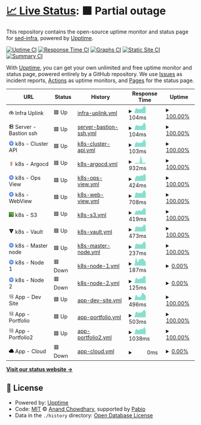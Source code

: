 # [📈 Live Status](https://sed-infra.github.io/upptime): <!--live status--> **🟧 Partial outage**

This repository contains the open-source uptime monitor and status page for [sed-infra](https://sed-infra.github.io/upptime), powered by [Upptime](https://github.com/upptime/upptime).

[![Uptime CI](https://github.com/sed-infra/upptime/workflows/Uptime%20CI/badge.svg)](https://github.com/sed-infra/upptime/actions?query=workflow%3A%22Uptime+CI%22)
[![Response Time CI](https://github.com/sed-infra/upptime/workflows/Response%20Time%20CI/badge.svg)](https://github.com/sed-infra/upptime/actions?query=workflow%3A%22Response+Time+CI%22)
[![Graphs CI](https://github.com/sed-infra/upptime/workflows/Graphs%20CI/badge.svg)](https://github.com/sed-infra/upptime/actions?query=workflow%3A%22Graphs+CI%22)
[![Static Site CI](https://github.com/sed-infra/upptime/workflows/Static%20Site%20CI/badge.svg)](https://github.com/sed-infra/upptime/actions?query=workflow%3A%22Static+Site+CI%22)
[![Summary CI](https://github.com/sed-infra/upptime/workflows/Summary%20CI/badge.svg)](https://github.com/sed-infra/upptime/actions?query=workflow%3A%22Summary+CI%22)

With [Upptime](https://upptime.js.org), you can get your own unlimited and free uptime monitor and status page, powered entirely by a GitHub repository. We use [Issues](https://github.com/sed-infra/upptime/issues) as incident reports, [Actions](https://github.com/sed-infra/upptime/actions) as uptime monitors, and [Pages](https://sed-infra.github.io/upptime) for the status page.

<!--start: status pages-->
<!-- This summary is generated by Upptime (https://github.com/upptime/upptime) -->
<!-- Do not edit this manually, your changes will be overwritten -->
<!-- prettier-ignore -->
| URL | Status | History | Response Time | Uptime |
| --- | ------ | ------- | ------------- | ------ |
| <img alt="" src="https://raw.githubusercontent.com/sed-infra/upptime/master/assets/sites/cloud_upload.svg" height="13"> Infra Uplink | 🟩 Up | [infra-uplink.yml](https://github.com/sed-infra/upptime/commits/HEAD/history/infra-uplink.yml) | <details><summary><img alt="Response time graph" src="./graphs/infra-uplink/response-time-week.png" height="20"> 104ms</summary><br><a href="https://status.cedricfarinazzo.fr/history/infra-uplink"><img alt="Response time 109" src="https://img.shields.io/endpoint?url=https%3A%2F%2Fraw.githubusercontent.com%2Fsed-infra%2Fupptime%2FHEAD%2Fapi%2Finfra-uplink%2Fresponse-time.json"></a><br><a href="https://status.cedricfarinazzo.fr/history/infra-uplink"><img alt="24-hour response time 104" src="https://img.shields.io/endpoint?url=https%3A%2F%2Fraw.githubusercontent.com%2Fsed-infra%2Fupptime%2FHEAD%2Fapi%2Finfra-uplink%2Fresponse-time-day.json"></a><br><a href="https://status.cedricfarinazzo.fr/history/infra-uplink"><img alt="7-day response time 104" src="https://img.shields.io/endpoint?url=https%3A%2F%2Fraw.githubusercontent.com%2Fsed-infra%2Fupptime%2FHEAD%2Fapi%2Finfra-uplink%2Fresponse-time-week.json"></a><br><a href="https://status.cedricfarinazzo.fr/history/infra-uplink"><img alt="30-day response time 114" src="https://img.shields.io/endpoint?url=https%3A%2F%2Fraw.githubusercontent.com%2Fsed-infra%2Fupptime%2FHEAD%2Fapi%2Finfra-uplink%2Fresponse-time-month.json"></a><br><a href="https://status.cedricfarinazzo.fr/history/infra-uplink"><img alt="1-year response time 109" src="https://img.shields.io/endpoint?url=https%3A%2F%2Fraw.githubusercontent.com%2Fsed-infra%2Fupptime%2FHEAD%2Fapi%2Finfra-uplink%2Fresponse-time-year.json"></a></details> | <details><summary><a href="https://status.cedricfarinazzo.fr/history/infra-uplink">100.00%</a></summary><a href="https://status.cedricfarinazzo.fr/history/infra-uplink"><img alt="All-time uptime 95.81%" src="https://img.shields.io/endpoint?url=https%3A%2F%2Fraw.githubusercontent.com%2Fsed-infra%2Fupptime%2FHEAD%2Fapi%2Finfra-uplink%2Fuptime.json"></a><br><a href="https://status.cedricfarinazzo.fr/history/infra-uplink"><img alt="24-hour uptime 100.00%" src="https://img.shields.io/endpoint?url=https%3A%2F%2Fraw.githubusercontent.com%2Fsed-infra%2Fupptime%2FHEAD%2Fapi%2Finfra-uplink%2Fuptime-day.json"></a><br><a href="https://status.cedricfarinazzo.fr/history/infra-uplink"><img alt="7-day uptime 100.00%" src="https://img.shields.io/endpoint?url=https%3A%2F%2Fraw.githubusercontent.com%2Fsed-infra%2Fupptime%2FHEAD%2Fapi%2Finfra-uplink%2Fuptime-week.json"></a><br><a href="https://status.cedricfarinazzo.fr/history/infra-uplink"><img alt="30-day uptime 100.00%" src="https://img.shields.io/endpoint?url=https%3A%2F%2Fraw.githubusercontent.com%2Fsed-infra%2Fupptime%2FHEAD%2Fapi%2Finfra-uplink%2Fuptime-month.json"></a><br><a href="https://status.cedricfarinazzo.fr/history/infra-uplink"><img alt="1-year uptime 95.81%" src="https://img.shields.io/endpoint?url=https%3A%2F%2Fraw.githubusercontent.com%2Fsed-infra%2Fupptime%2FHEAD%2Fapi%2Finfra-uplink%2Fuptime-year.json"></a></details>
| <img alt="" src="https://raw.githubusercontent.com/sed-infra/upptime/master/assets/sites/server.svg" height="13"> Server - Bastion ssh | 🟩 Up | [server-bastion-ssh.yml](https://github.com/sed-infra/upptime/commits/HEAD/history/server-bastion-ssh.yml) | <details><summary><img alt="Response time graph" src="./graphs/server-bastion-ssh/response-time-week.png" height="20"> 104ms</summary><br><a href="https://status.cedricfarinazzo.fr/history/server-bastion-ssh"><img alt="Response time 108" src="https://img.shields.io/endpoint?url=https%3A%2F%2Fraw.githubusercontent.com%2Fsed-infra%2Fupptime%2FHEAD%2Fapi%2Fserver-bastion-ssh%2Fresponse-time.json"></a><br><a href="https://status.cedricfarinazzo.fr/history/server-bastion-ssh"><img alt="24-hour response time 102" src="https://img.shields.io/endpoint?url=https%3A%2F%2Fraw.githubusercontent.com%2Fsed-infra%2Fupptime%2FHEAD%2Fapi%2Fserver-bastion-ssh%2Fresponse-time-day.json"></a><br><a href="https://status.cedricfarinazzo.fr/history/server-bastion-ssh"><img alt="7-day response time 104" src="https://img.shields.io/endpoint?url=https%3A%2F%2Fraw.githubusercontent.com%2Fsed-infra%2Fupptime%2FHEAD%2Fapi%2Fserver-bastion-ssh%2Fresponse-time-week.json"></a><br><a href="https://status.cedricfarinazzo.fr/history/server-bastion-ssh"><img alt="30-day response time 114" src="https://img.shields.io/endpoint?url=https%3A%2F%2Fraw.githubusercontent.com%2Fsed-infra%2Fupptime%2FHEAD%2Fapi%2Fserver-bastion-ssh%2Fresponse-time-month.json"></a><br><a href="https://status.cedricfarinazzo.fr/history/server-bastion-ssh"><img alt="1-year response time 108" src="https://img.shields.io/endpoint?url=https%3A%2F%2Fraw.githubusercontent.com%2Fsed-infra%2Fupptime%2FHEAD%2Fapi%2Fserver-bastion-ssh%2Fresponse-time-year.json"></a></details> | <details><summary><a href="https://status.cedricfarinazzo.fr/history/server-bastion-ssh">100.00%</a></summary><a href="https://status.cedricfarinazzo.fr/history/server-bastion-ssh"><img alt="All-time uptime 99.94%" src="https://img.shields.io/endpoint?url=https%3A%2F%2Fraw.githubusercontent.com%2Fsed-infra%2Fupptime%2FHEAD%2Fapi%2Fserver-bastion-ssh%2Fuptime.json"></a><br><a href="https://status.cedricfarinazzo.fr/history/server-bastion-ssh"><img alt="24-hour uptime 100.00%" src="https://img.shields.io/endpoint?url=https%3A%2F%2Fraw.githubusercontent.com%2Fsed-infra%2Fupptime%2FHEAD%2Fapi%2Fserver-bastion-ssh%2Fuptime-day.json"></a><br><a href="https://status.cedricfarinazzo.fr/history/server-bastion-ssh"><img alt="7-day uptime 100.00%" src="https://img.shields.io/endpoint?url=https%3A%2F%2Fraw.githubusercontent.com%2Fsed-infra%2Fupptime%2FHEAD%2Fapi%2Fserver-bastion-ssh%2Fuptime-week.json"></a><br><a href="https://status.cedricfarinazzo.fr/history/server-bastion-ssh"><img alt="30-day uptime 100.00%" src="https://img.shields.io/endpoint?url=https%3A%2F%2Fraw.githubusercontent.com%2Fsed-infra%2Fupptime%2FHEAD%2Fapi%2Fserver-bastion-ssh%2Fuptime-month.json"></a><br><a href="https://status.cedricfarinazzo.fr/history/server-bastion-ssh"><img alt="1-year uptime 99.94%" src="https://img.shields.io/endpoint?url=https%3A%2F%2Fraw.githubusercontent.com%2Fsed-infra%2Fupptime%2FHEAD%2Fapi%2Fserver-bastion-ssh%2Fuptime-year.json"></a></details>
| <img alt="" src="https://raw.githubusercontent.com/sed-infra/upptime/master/assets/sites/kubernetes.svg" height="13"> k8s - Cluster API | 🟩 Up | [k8s-cluster-api.yml](https://github.com/sed-infra/upptime/commits/HEAD/history/k8s-cluster-api.yml) | <details><summary><img alt="Response time graph" src="./graphs/k8s-cluster-api/response-time-week.png" height="20"> 103ms</summary><br><a href="https://status.cedricfarinazzo.fr/history/k8s-cluster-api"><img alt="Response time 108" src="https://img.shields.io/endpoint?url=https%3A%2F%2Fraw.githubusercontent.com%2Fsed-infra%2Fupptime%2FHEAD%2Fapi%2Fk8s-cluster-api%2Fresponse-time.json"></a><br><a href="https://status.cedricfarinazzo.fr/history/k8s-cluster-api"><img alt="24-hour response time 102" src="https://img.shields.io/endpoint?url=https%3A%2F%2Fraw.githubusercontent.com%2Fsed-infra%2Fupptime%2FHEAD%2Fapi%2Fk8s-cluster-api%2Fresponse-time-day.json"></a><br><a href="https://status.cedricfarinazzo.fr/history/k8s-cluster-api"><img alt="7-day response time 103" src="https://img.shields.io/endpoint?url=https%3A%2F%2Fraw.githubusercontent.com%2Fsed-infra%2Fupptime%2FHEAD%2Fapi%2Fk8s-cluster-api%2Fresponse-time-week.json"></a><br><a href="https://status.cedricfarinazzo.fr/history/k8s-cluster-api"><img alt="30-day response time 113" src="https://img.shields.io/endpoint?url=https%3A%2F%2Fraw.githubusercontent.com%2Fsed-infra%2Fupptime%2FHEAD%2Fapi%2Fk8s-cluster-api%2Fresponse-time-month.json"></a><br><a href="https://status.cedricfarinazzo.fr/history/k8s-cluster-api"><img alt="1-year response time 108" src="https://img.shields.io/endpoint?url=https%3A%2F%2Fraw.githubusercontent.com%2Fsed-infra%2Fupptime%2FHEAD%2Fapi%2Fk8s-cluster-api%2Fresponse-time-year.json"></a></details> | <details><summary><a href="https://status.cedricfarinazzo.fr/history/k8s-cluster-api">100.00%</a></summary><a href="https://status.cedricfarinazzo.fr/history/k8s-cluster-api"><img alt="All-time uptime 95.81%" src="https://img.shields.io/endpoint?url=https%3A%2F%2Fraw.githubusercontent.com%2Fsed-infra%2Fupptime%2FHEAD%2Fapi%2Fk8s-cluster-api%2Fuptime.json"></a><br><a href="https://status.cedricfarinazzo.fr/history/k8s-cluster-api"><img alt="24-hour uptime 100.00%" src="https://img.shields.io/endpoint?url=https%3A%2F%2Fraw.githubusercontent.com%2Fsed-infra%2Fupptime%2FHEAD%2Fapi%2Fk8s-cluster-api%2Fuptime-day.json"></a><br><a href="https://status.cedricfarinazzo.fr/history/k8s-cluster-api"><img alt="7-day uptime 100.00%" src="https://img.shields.io/endpoint?url=https%3A%2F%2Fraw.githubusercontent.com%2Fsed-infra%2Fupptime%2FHEAD%2Fapi%2Fk8s-cluster-api%2Fuptime-week.json"></a><br><a href="https://status.cedricfarinazzo.fr/history/k8s-cluster-api"><img alt="30-day uptime 100.00%" src="https://img.shields.io/endpoint?url=https%3A%2F%2Fraw.githubusercontent.com%2Fsed-infra%2Fupptime%2FHEAD%2Fapi%2Fk8s-cluster-api%2Fuptime-month.json"></a><br><a href="https://status.cedricfarinazzo.fr/history/k8s-cluster-api"><img alt="1-year uptime 95.81%" src="https://img.shields.io/endpoint?url=https%3A%2F%2Fraw.githubusercontent.com%2Fsed-infra%2Fupptime%2FHEAD%2Fapi%2Fk8s-cluster-api%2Fuptime-year.json"></a></details>
| <img alt="" src="https://raw.githubusercontent.com/sed-infra/upptime/master/assets/sites/argocd.svg" height="13"> k8s - Argocd | 🟩 Up | [k8s-argocd.yml](https://github.com/sed-infra/upptime/commits/HEAD/history/k8s-argocd.yml) | <details><summary><img alt="Response time graph" src="./graphs/k8s-argocd/response-time-week.png" height="20"> 932ms</summary><br><a href="https://status.cedricfarinazzo.fr/history/k8s-argocd"><img alt="Response time 507" src="https://img.shields.io/endpoint?url=https%3A%2F%2Fraw.githubusercontent.com%2Fsed-infra%2Fupptime%2FHEAD%2Fapi%2Fk8s-argocd%2Fresponse-time.json"></a><br><a href="https://status.cedricfarinazzo.fr/history/k8s-argocd"><img alt="24-hour response time 372" src="https://img.shields.io/endpoint?url=https%3A%2F%2Fraw.githubusercontent.com%2Fsed-infra%2Fupptime%2FHEAD%2Fapi%2Fk8s-argocd%2Fresponse-time-day.json"></a><br><a href="https://status.cedricfarinazzo.fr/history/k8s-argocd"><img alt="7-day response time 932" src="https://img.shields.io/endpoint?url=https%3A%2F%2Fraw.githubusercontent.com%2Fsed-infra%2Fupptime%2FHEAD%2Fapi%2Fk8s-argocd%2Fresponse-time-week.json"></a><br><a href="https://status.cedricfarinazzo.fr/history/k8s-argocd"><img alt="30-day response time 581" src="https://img.shields.io/endpoint?url=https%3A%2F%2Fraw.githubusercontent.com%2Fsed-infra%2Fupptime%2FHEAD%2Fapi%2Fk8s-argocd%2Fresponse-time-month.json"></a><br><a href="https://status.cedricfarinazzo.fr/history/k8s-argocd"><img alt="1-year response time 507" src="https://img.shields.io/endpoint?url=https%3A%2F%2Fraw.githubusercontent.com%2Fsed-infra%2Fupptime%2FHEAD%2Fapi%2Fk8s-argocd%2Fresponse-time-year.json"></a></details> | <details><summary><a href="https://status.cedricfarinazzo.fr/history/k8s-argocd">100.00%</a></summary><a href="https://status.cedricfarinazzo.fr/history/k8s-argocd"><img alt="All-time uptime 95.81%" src="https://img.shields.io/endpoint?url=https%3A%2F%2Fraw.githubusercontent.com%2Fsed-infra%2Fupptime%2FHEAD%2Fapi%2Fk8s-argocd%2Fuptime.json"></a><br><a href="https://status.cedricfarinazzo.fr/history/k8s-argocd"><img alt="24-hour uptime 100.00%" src="https://img.shields.io/endpoint?url=https%3A%2F%2Fraw.githubusercontent.com%2Fsed-infra%2Fupptime%2FHEAD%2Fapi%2Fk8s-argocd%2Fuptime-day.json"></a><br><a href="https://status.cedricfarinazzo.fr/history/k8s-argocd"><img alt="7-day uptime 100.00%" src="https://img.shields.io/endpoint?url=https%3A%2F%2Fraw.githubusercontent.com%2Fsed-infra%2Fupptime%2FHEAD%2Fapi%2Fk8s-argocd%2Fuptime-week.json"></a><br><a href="https://status.cedricfarinazzo.fr/history/k8s-argocd"><img alt="30-day uptime 100.00%" src="https://img.shields.io/endpoint?url=https%3A%2F%2Fraw.githubusercontent.com%2Fsed-infra%2Fupptime%2FHEAD%2Fapi%2Fk8s-argocd%2Fuptime-month.json"></a><br><a href="https://status.cedricfarinazzo.fr/history/k8s-argocd"><img alt="1-year uptime 95.81%" src="https://img.shields.io/endpoint?url=https%3A%2F%2Fraw.githubusercontent.com%2Fsed-infra%2Fupptime%2FHEAD%2Fapi%2Fk8s-argocd%2Fuptime-year.json"></a></details>
| <img alt="" src="https://raw.githubusercontent.com/sed-infra/upptime/master/assets/sites/kubernetes.svg" height="13"> k8s - Ops View | 🟩 Up | [k8s-ops-view.yml](https://github.com/sed-infra/upptime/commits/HEAD/history/k8s-ops-view.yml) | <details><summary><img alt="Response time graph" src="./graphs/k8s-ops-view/response-time-week.png" height="20"> 424ms</summary><br><a href="https://status.cedricfarinazzo.fr/history/k8s-ops-view"><img alt="Response time 469" src="https://img.shields.io/endpoint?url=https%3A%2F%2Fraw.githubusercontent.com%2Fsed-infra%2Fupptime%2FHEAD%2Fapi%2Fk8s-ops-view%2Fresponse-time.json"></a><br><a href="https://status.cedricfarinazzo.fr/history/k8s-ops-view"><img alt="24-hour response time 449" src="https://img.shields.io/endpoint?url=https%3A%2F%2Fraw.githubusercontent.com%2Fsed-infra%2Fupptime%2FHEAD%2Fapi%2Fk8s-ops-view%2Fresponse-time-day.json"></a><br><a href="https://status.cedricfarinazzo.fr/history/k8s-ops-view"><img alt="7-day response time 424" src="https://img.shields.io/endpoint?url=https%3A%2F%2Fraw.githubusercontent.com%2Fsed-infra%2Fupptime%2FHEAD%2Fapi%2Fk8s-ops-view%2Fresponse-time-week.json"></a><br><a href="https://status.cedricfarinazzo.fr/history/k8s-ops-view"><img alt="30-day response time 439" src="https://img.shields.io/endpoint?url=https%3A%2F%2Fraw.githubusercontent.com%2Fsed-infra%2Fupptime%2FHEAD%2Fapi%2Fk8s-ops-view%2Fresponse-time-month.json"></a><br><a href="https://status.cedricfarinazzo.fr/history/k8s-ops-view"><img alt="1-year response time 469" src="https://img.shields.io/endpoint?url=https%3A%2F%2Fraw.githubusercontent.com%2Fsed-infra%2Fupptime%2FHEAD%2Fapi%2Fk8s-ops-view%2Fresponse-time-year.json"></a></details> | <details><summary><a href="https://status.cedricfarinazzo.fr/history/k8s-ops-view">100.00%</a></summary><a href="https://status.cedricfarinazzo.fr/history/k8s-ops-view"><img alt="All-time uptime 95.81%" src="https://img.shields.io/endpoint?url=https%3A%2F%2Fraw.githubusercontent.com%2Fsed-infra%2Fupptime%2FHEAD%2Fapi%2Fk8s-ops-view%2Fuptime.json"></a><br><a href="https://status.cedricfarinazzo.fr/history/k8s-ops-view"><img alt="24-hour uptime 100.00%" src="https://img.shields.io/endpoint?url=https%3A%2F%2Fraw.githubusercontent.com%2Fsed-infra%2Fupptime%2FHEAD%2Fapi%2Fk8s-ops-view%2Fuptime-day.json"></a><br><a href="https://status.cedricfarinazzo.fr/history/k8s-ops-view"><img alt="7-day uptime 100.00%" src="https://img.shields.io/endpoint?url=https%3A%2F%2Fraw.githubusercontent.com%2Fsed-infra%2Fupptime%2FHEAD%2Fapi%2Fk8s-ops-view%2Fuptime-week.json"></a><br><a href="https://status.cedricfarinazzo.fr/history/k8s-ops-view"><img alt="30-day uptime 100.00%" src="https://img.shields.io/endpoint?url=https%3A%2F%2Fraw.githubusercontent.com%2Fsed-infra%2Fupptime%2FHEAD%2Fapi%2Fk8s-ops-view%2Fuptime-month.json"></a><br><a href="https://status.cedricfarinazzo.fr/history/k8s-ops-view"><img alt="1-year uptime 95.81%" src="https://img.shields.io/endpoint?url=https%3A%2F%2Fraw.githubusercontent.com%2Fsed-infra%2Fupptime%2FHEAD%2Fapi%2Fk8s-ops-view%2Fuptime-year.json"></a></details>
| <img alt="" src="https://raw.githubusercontent.com/sed-infra/upptime/master/assets/sites/kubernetes.svg" height="13"> k8s - WebView | 🟩 Up | [k8s-web-view.yml](https://github.com/sed-infra/upptime/commits/HEAD/history/k8s-web-view.yml) | <details><summary><img alt="Response time graph" src="./graphs/k8s-web-view/response-time-week.png" height="20"> 708ms</summary><br><a href="https://status.cedricfarinazzo.fr/history/k8s-web-view"><img alt="Response time 695" src="https://img.shields.io/endpoint?url=https%3A%2F%2Fraw.githubusercontent.com%2Fsed-infra%2Fupptime%2FHEAD%2Fapi%2Fk8s-web-view%2Fresponse-time.json"></a><br><a href="https://status.cedricfarinazzo.fr/history/k8s-web-view"><img alt="24-hour response time 727" src="https://img.shields.io/endpoint?url=https%3A%2F%2Fraw.githubusercontent.com%2Fsed-infra%2Fupptime%2FHEAD%2Fapi%2Fk8s-web-view%2Fresponse-time-day.json"></a><br><a href="https://status.cedricfarinazzo.fr/history/k8s-web-view"><img alt="7-day response time 708" src="https://img.shields.io/endpoint?url=https%3A%2F%2Fraw.githubusercontent.com%2Fsed-infra%2Fupptime%2FHEAD%2Fapi%2Fk8s-web-view%2Fresponse-time-week.json"></a><br><a href="https://status.cedricfarinazzo.fr/history/k8s-web-view"><img alt="30-day response time 724" src="https://img.shields.io/endpoint?url=https%3A%2F%2Fraw.githubusercontent.com%2Fsed-infra%2Fupptime%2FHEAD%2Fapi%2Fk8s-web-view%2Fresponse-time-month.json"></a><br><a href="https://status.cedricfarinazzo.fr/history/k8s-web-view"><img alt="1-year response time 695" src="https://img.shields.io/endpoint?url=https%3A%2F%2Fraw.githubusercontent.com%2Fsed-infra%2Fupptime%2FHEAD%2Fapi%2Fk8s-web-view%2Fresponse-time-year.json"></a></details> | <details><summary><a href="https://status.cedricfarinazzo.fr/history/k8s-web-view">100.00%</a></summary><a href="https://status.cedricfarinazzo.fr/history/k8s-web-view"><img alt="All-time uptime 95.81%" src="https://img.shields.io/endpoint?url=https%3A%2F%2Fraw.githubusercontent.com%2Fsed-infra%2Fupptime%2FHEAD%2Fapi%2Fk8s-web-view%2Fuptime.json"></a><br><a href="https://status.cedricfarinazzo.fr/history/k8s-web-view"><img alt="24-hour uptime 100.00%" src="https://img.shields.io/endpoint?url=https%3A%2F%2Fraw.githubusercontent.com%2Fsed-infra%2Fupptime%2FHEAD%2Fapi%2Fk8s-web-view%2Fuptime-day.json"></a><br><a href="https://status.cedricfarinazzo.fr/history/k8s-web-view"><img alt="7-day uptime 100.00%" src="https://img.shields.io/endpoint?url=https%3A%2F%2Fraw.githubusercontent.com%2Fsed-infra%2Fupptime%2FHEAD%2Fapi%2Fk8s-web-view%2Fuptime-week.json"></a><br><a href="https://status.cedricfarinazzo.fr/history/k8s-web-view"><img alt="30-day uptime 100.00%" src="https://img.shields.io/endpoint?url=https%3A%2F%2Fraw.githubusercontent.com%2Fsed-infra%2Fupptime%2FHEAD%2Fapi%2Fk8s-web-view%2Fuptime-month.json"></a><br><a href="https://status.cedricfarinazzo.fr/history/k8s-web-view"><img alt="1-year uptime 95.81%" src="https://img.shields.io/endpoint?url=https%3A%2F%2Fraw.githubusercontent.com%2Fsed-infra%2Fupptime%2FHEAD%2Fapi%2Fk8s-web-view%2Fuptime-year.json"></a></details>
| <img alt="" src="https://raw.githubusercontent.com/sed-infra/upptime/master/assets/sites/s3.svg" height="13"> k8s - S3 | 🟩 Up | [k8s-s3.yml](https://github.com/sed-infra/upptime/commits/HEAD/history/k8s-s3.yml) | <details><summary><img alt="Response time graph" src="./graphs/k8s-s3/response-time-week.png" height="20"> 419ms</summary><br><a href="https://status.cedricfarinazzo.fr/history/k8s-s3"><img alt="Response time 415" src="https://img.shields.io/endpoint?url=https%3A%2F%2Fraw.githubusercontent.com%2Fsed-infra%2Fupptime%2FHEAD%2Fapi%2Fk8s-s3%2Fresponse-time.json"></a><br><a href="https://status.cedricfarinazzo.fr/history/k8s-s3"><img alt="24-hour response time 451" src="https://img.shields.io/endpoint?url=https%3A%2F%2Fraw.githubusercontent.com%2Fsed-infra%2Fupptime%2FHEAD%2Fapi%2Fk8s-s3%2Fresponse-time-day.json"></a><br><a href="https://status.cedricfarinazzo.fr/history/k8s-s3"><img alt="7-day response time 419" src="https://img.shields.io/endpoint?url=https%3A%2F%2Fraw.githubusercontent.com%2Fsed-infra%2Fupptime%2FHEAD%2Fapi%2Fk8s-s3%2Fresponse-time-week.json"></a><br><a href="https://status.cedricfarinazzo.fr/history/k8s-s3"><img alt="30-day response time 429" src="https://img.shields.io/endpoint?url=https%3A%2F%2Fraw.githubusercontent.com%2Fsed-infra%2Fupptime%2FHEAD%2Fapi%2Fk8s-s3%2Fresponse-time-month.json"></a><br><a href="https://status.cedricfarinazzo.fr/history/k8s-s3"><img alt="1-year response time 415" src="https://img.shields.io/endpoint?url=https%3A%2F%2Fraw.githubusercontent.com%2Fsed-infra%2Fupptime%2FHEAD%2Fapi%2Fk8s-s3%2Fresponse-time-year.json"></a></details> | <details><summary><a href="https://status.cedricfarinazzo.fr/history/k8s-s3">100.00%</a></summary><a href="https://status.cedricfarinazzo.fr/history/k8s-s3"><img alt="All-time uptime 95.81%" src="https://img.shields.io/endpoint?url=https%3A%2F%2Fraw.githubusercontent.com%2Fsed-infra%2Fupptime%2FHEAD%2Fapi%2Fk8s-s3%2Fuptime.json"></a><br><a href="https://status.cedricfarinazzo.fr/history/k8s-s3"><img alt="24-hour uptime 100.00%" src="https://img.shields.io/endpoint?url=https%3A%2F%2Fraw.githubusercontent.com%2Fsed-infra%2Fupptime%2FHEAD%2Fapi%2Fk8s-s3%2Fuptime-day.json"></a><br><a href="https://status.cedricfarinazzo.fr/history/k8s-s3"><img alt="7-day uptime 100.00%" src="https://img.shields.io/endpoint?url=https%3A%2F%2Fraw.githubusercontent.com%2Fsed-infra%2Fupptime%2FHEAD%2Fapi%2Fk8s-s3%2Fuptime-week.json"></a><br><a href="https://status.cedricfarinazzo.fr/history/k8s-s3"><img alt="30-day uptime 100.00%" src="https://img.shields.io/endpoint?url=https%3A%2F%2Fraw.githubusercontent.com%2Fsed-infra%2Fupptime%2FHEAD%2Fapi%2Fk8s-s3%2Fuptime-month.json"></a><br><a href="https://status.cedricfarinazzo.fr/history/k8s-s3"><img alt="1-year uptime 95.81%" src="https://img.shields.io/endpoint?url=https%3A%2F%2Fraw.githubusercontent.com%2Fsed-infra%2Fupptime%2FHEAD%2Fapi%2Fk8s-s3%2Fuptime-year.json"></a></details>
| <img alt="" src="https://raw.githubusercontent.com/sed-infra/upptime/master/assets/sites/vault.svg" height="13"> k8s - Vault | 🟩 Up | [k8s-vault.yml](https://github.com/sed-infra/upptime/commits/HEAD/history/k8s-vault.yml) | <details><summary><img alt="Response time graph" src="./graphs/k8s-vault/response-time-week.png" height="20"> 473ms</summary><br><a href="https://status.cedricfarinazzo.fr/history/k8s-vault"><img alt="Response time 519" src="https://img.shields.io/endpoint?url=https%3A%2F%2Fraw.githubusercontent.com%2Fsed-infra%2Fupptime%2FHEAD%2Fapi%2Fk8s-vault%2Fresponse-time.json"></a><br><a href="https://status.cedricfarinazzo.fr/history/k8s-vault"><img alt="24-hour response time 481" src="https://img.shields.io/endpoint?url=https%3A%2F%2Fraw.githubusercontent.com%2Fsed-infra%2Fupptime%2FHEAD%2Fapi%2Fk8s-vault%2Fresponse-time-day.json"></a><br><a href="https://status.cedricfarinazzo.fr/history/k8s-vault"><img alt="7-day response time 473" src="https://img.shields.io/endpoint?url=https%3A%2F%2Fraw.githubusercontent.com%2Fsed-infra%2Fupptime%2FHEAD%2Fapi%2Fk8s-vault%2Fresponse-time-week.json"></a><br><a href="https://status.cedricfarinazzo.fr/history/k8s-vault"><img alt="30-day response time 549" src="https://img.shields.io/endpoint?url=https%3A%2F%2Fraw.githubusercontent.com%2Fsed-infra%2Fupptime%2FHEAD%2Fapi%2Fk8s-vault%2Fresponse-time-month.json"></a><br><a href="https://status.cedricfarinazzo.fr/history/k8s-vault"><img alt="1-year response time 519" src="https://img.shields.io/endpoint?url=https%3A%2F%2Fraw.githubusercontent.com%2Fsed-infra%2Fupptime%2FHEAD%2Fapi%2Fk8s-vault%2Fresponse-time-year.json"></a></details> | <details><summary><a href="https://status.cedricfarinazzo.fr/history/k8s-vault">100.00%</a></summary><a href="https://status.cedricfarinazzo.fr/history/k8s-vault"><img alt="All-time uptime 95.81%" src="https://img.shields.io/endpoint?url=https%3A%2F%2Fraw.githubusercontent.com%2Fsed-infra%2Fupptime%2FHEAD%2Fapi%2Fk8s-vault%2Fuptime.json"></a><br><a href="https://status.cedricfarinazzo.fr/history/k8s-vault"><img alt="24-hour uptime 100.00%" src="https://img.shields.io/endpoint?url=https%3A%2F%2Fraw.githubusercontent.com%2Fsed-infra%2Fupptime%2FHEAD%2Fapi%2Fk8s-vault%2Fuptime-day.json"></a><br><a href="https://status.cedricfarinazzo.fr/history/k8s-vault"><img alt="7-day uptime 100.00%" src="https://img.shields.io/endpoint?url=https%3A%2F%2Fraw.githubusercontent.com%2Fsed-infra%2Fupptime%2FHEAD%2Fapi%2Fk8s-vault%2Fuptime-week.json"></a><br><a href="https://status.cedricfarinazzo.fr/history/k8s-vault"><img alt="30-day uptime 100.00%" src="https://img.shields.io/endpoint?url=https%3A%2F%2Fraw.githubusercontent.com%2Fsed-infra%2Fupptime%2FHEAD%2Fapi%2Fk8s-vault%2Fuptime-month.json"></a><br><a href="https://status.cedricfarinazzo.fr/history/k8s-vault"><img alt="1-year uptime 95.81%" src="https://img.shields.io/endpoint?url=https%3A%2F%2Fraw.githubusercontent.com%2Fsed-infra%2Fupptime%2FHEAD%2Fapi%2Fk8s-vault%2Fuptime-year.json"></a></details>
| <img alt="" src="https://raw.githubusercontent.com/sed-infra/upptime/master/assets/sites/kubernetes.svg" height="13"> k8s - Master node | 🟩 Up | [k8s-master-node.yml](https://github.com/sed-infra/upptime/commits/HEAD/history/k8s-master-node.yml) | <details><summary><img alt="Response time graph" src="./graphs/k8s-master-node/response-time-week.png" height="20"> 237ms</summary><br><a href="https://status.cedricfarinazzo.fr/history/k8s-master-node"><img alt="Response time 246" src="https://img.shields.io/endpoint?url=https%3A%2F%2Fraw.githubusercontent.com%2Fsed-infra%2Fupptime%2FHEAD%2Fapi%2Fk8s-master-node%2Fresponse-time.json"></a><br><a href="https://status.cedricfarinazzo.fr/history/k8s-master-node"><img alt="24-hour response time 234" src="https://img.shields.io/endpoint?url=https%3A%2F%2Fraw.githubusercontent.com%2Fsed-infra%2Fupptime%2FHEAD%2Fapi%2Fk8s-master-node%2Fresponse-time-day.json"></a><br><a href="https://status.cedricfarinazzo.fr/history/k8s-master-node"><img alt="7-day response time 237" src="https://img.shields.io/endpoint?url=https%3A%2F%2Fraw.githubusercontent.com%2Fsed-infra%2Fupptime%2FHEAD%2Fapi%2Fk8s-master-node%2Fresponse-time-week.json"></a><br><a href="https://status.cedricfarinazzo.fr/history/k8s-master-node"><img alt="30-day response time 254" src="https://img.shields.io/endpoint?url=https%3A%2F%2Fraw.githubusercontent.com%2Fsed-infra%2Fupptime%2FHEAD%2Fapi%2Fk8s-master-node%2Fresponse-time-month.json"></a><br><a href="https://status.cedricfarinazzo.fr/history/k8s-master-node"><img alt="1-year response time 246" src="https://img.shields.io/endpoint?url=https%3A%2F%2Fraw.githubusercontent.com%2Fsed-infra%2Fupptime%2FHEAD%2Fapi%2Fk8s-master-node%2Fresponse-time-year.json"></a></details> | <details><summary><a href="https://status.cedricfarinazzo.fr/history/k8s-master-node">100.00%</a></summary><a href="https://status.cedricfarinazzo.fr/history/k8s-master-node"><img alt="All-time uptime 95.81%" src="https://img.shields.io/endpoint?url=https%3A%2F%2Fraw.githubusercontent.com%2Fsed-infra%2Fupptime%2FHEAD%2Fapi%2Fk8s-master-node%2Fuptime.json"></a><br><a href="https://status.cedricfarinazzo.fr/history/k8s-master-node"><img alt="24-hour uptime 100.00%" src="https://img.shields.io/endpoint?url=https%3A%2F%2Fraw.githubusercontent.com%2Fsed-infra%2Fupptime%2FHEAD%2Fapi%2Fk8s-master-node%2Fuptime-day.json"></a><br><a href="https://status.cedricfarinazzo.fr/history/k8s-master-node"><img alt="7-day uptime 100.00%" src="https://img.shields.io/endpoint?url=https%3A%2F%2Fraw.githubusercontent.com%2Fsed-infra%2Fupptime%2FHEAD%2Fapi%2Fk8s-master-node%2Fuptime-week.json"></a><br><a href="https://status.cedricfarinazzo.fr/history/k8s-master-node"><img alt="30-day uptime 100.00%" src="https://img.shields.io/endpoint?url=https%3A%2F%2Fraw.githubusercontent.com%2Fsed-infra%2Fupptime%2FHEAD%2Fapi%2Fk8s-master-node%2Fuptime-month.json"></a><br><a href="https://status.cedricfarinazzo.fr/history/k8s-master-node"><img alt="1-year uptime 95.81%" src="https://img.shields.io/endpoint?url=https%3A%2F%2Fraw.githubusercontent.com%2Fsed-infra%2Fupptime%2FHEAD%2Fapi%2Fk8s-master-node%2Fuptime-year.json"></a></details>
| <img alt="" src="https://raw.githubusercontent.com/sed-infra/upptime/master/assets/sites/kubernetes.svg" height="13"> k8s - Node 1 | 🟥 Down | [k8s-node-1.yml](https://github.com/sed-infra/upptime/commits/HEAD/history/k8s-node-1.yml) | <details><summary><img alt="Response time graph" src="./graphs/k8s-node-1/response-time-week.png" height="20"> 187ms</summary><br><a href="https://status.cedricfarinazzo.fr/history/k8s-node-1"><img alt="Response time 209" src="https://img.shields.io/endpoint?url=https%3A%2F%2Fraw.githubusercontent.com%2Fsed-infra%2Fupptime%2FHEAD%2Fapi%2Fk8s-node-1%2Fresponse-time.json"></a><br><a href="https://status.cedricfarinazzo.fr/history/k8s-node-1"><img alt="24-hour response time 128" src="https://img.shields.io/endpoint?url=https%3A%2F%2Fraw.githubusercontent.com%2Fsed-infra%2Fupptime%2FHEAD%2Fapi%2Fk8s-node-1%2Fresponse-time-day.json"></a><br><a href="https://status.cedricfarinazzo.fr/history/k8s-node-1"><img alt="7-day response time 187" src="https://img.shields.io/endpoint?url=https%3A%2F%2Fraw.githubusercontent.com%2Fsed-infra%2Fupptime%2FHEAD%2Fapi%2Fk8s-node-1%2Fresponse-time-week.json"></a><br><a href="https://status.cedricfarinazzo.fr/history/k8s-node-1"><img alt="30-day response time 161" src="https://img.shields.io/endpoint?url=https%3A%2F%2Fraw.githubusercontent.com%2Fsed-infra%2Fupptime%2FHEAD%2Fapi%2Fk8s-node-1%2Fresponse-time-month.json"></a><br><a href="https://status.cedricfarinazzo.fr/history/k8s-node-1"><img alt="1-year response time 209" src="https://img.shields.io/endpoint?url=https%3A%2F%2Fraw.githubusercontent.com%2Fsed-infra%2Fupptime%2FHEAD%2Fapi%2Fk8s-node-1%2Fresponse-time-year.json"></a></details> | <details><summary><a href="https://status.cedricfarinazzo.fr/history/k8s-node-1">0.00%</a></summary><a href="https://status.cedricfarinazzo.fr/history/k8s-node-1"><img alt="All-time uptime 0.00%" src="https://img.shields.io/endpoint?url=https%3A%2F%2Fraw.githubusercontent.com%2Fsed-infra%2Fupptime%2FHEAD%2Fapi%2Fk8s-node-1%2Fuptime.json"></a><br><a href="https://status.cedricfarinazzo.fr/history/k8s-node-1"><img alt="24-hour uptime 0.00%" src="https://img.shields.io/endpoint?url=https%3A%2F%2Fraw.githubusercontent.com%2Fsed-infra%2Fupptime%2FHEAD%2Fapi%2Fk8s-node-1%2Fuptime-day.json"></a><br><a href="https://status.cedricfarinazzo.fr/history/k8s-node-1"><img alt="7-day uptime 0.00%" src="https://img.shields.io/endpoint?url=https%3A%2F%2Fraw.githubusercontent.com%2Fsed-infra%2Fupptime%2FHEAD%2Fapi%2Fk8s-node-1%2Fuptime-week.json"></a><br><a href="https://status.cedricfarinazzo.fr/history/k8s-node-1"><img alt="30-day uptime 1.38%" src="https://img.shields.io/endpoint?url=https%3A%2F%2Fraw.githubusercontent.com%2Fsed-infra%2Fupptime%2FHEAD%2Fapi%2Fk8s-node-1%2Fuptime-month.json"></a><br><a href="https://status.cedricfarinazzo.fr/history/k8s-node-1"><img alt="1-year uptime 0.00%" src="https://img.shields.io/endpoint?url=https%3A%2F%2Fraw.githubusercontent.com%2Fsed-infra%2Fupptime%2FHEAD%2Fapi%2Fk8s-node-1%2Fuptime-year.json"></a></details>
| <img alt="" src="https://raw.githubusercontent.com/sed-infra/upptime/master/assets/sites/kubernetes.svg" height="13"> k8s - Node 2 | 🟥 Down | [k8s-node-2.yml](https://github.com/sed-infra/upptime/commits/HEAD/history/k8s-node-2.yml) | <details><summary><img alt="Response time graph" src="./graphs/k8s-node-2/response-time-week.png" height="20"> 125ms</summary><br><a href="https://status.cedricfarinazzo.fr/history/k8s-node-2"><img alt="Response time 133" src="https://img.shields.io/endpoint?url=https%3A%2F%2Fraw.githubusercontent.com%2Fsed-infra%2Fupptime%2FHEAD%2Fapi%2Fk8s-node-2%2Fresponse-time.json"></a><br><a href="https://status.cedricfarinazzo.fr/history/k8s-node-2"><img alt="24-hour response time 129" src="https://img.shields.io/endpoint?url=https%3A%2F%2Fraw.githubusercontent.com%2Fsed-infra%2Fupptime%2FHEAD%2Fapi%2Fk8s-node-2%2Fresponse-time-day.json"></a><br><a href="https://status.cedricfarinazzo.fr/history/k8s-node-2"><img alt="7-day response time 125" src="https://img.shields.io/endpoint?url=https%3A%2F%2Fraw.githubusercontent.com%2Fsed-infra%2Fupptime%2FHEAD%2Fapi%2Fk8s-node-2%2Fresponse-time-week.json"></a><br><a href="https://status.cedricfarinazzo.fr/history/k8s-node-2"><img alt="30-day response time 135" src="https://img.shields.io/endpoint?url=https%3A%2F%2Fraw.githubusercontent.com%2Fsed-infra%2Fupptime%2FHEAD%2Fapi%2Fk8s-node-2%2Fresponse-time-month.json"></a><br><a href="https://status.cedricfarinazzo.fr/history/k8s-node-2"><img alt="1-year response time 133" src="https://img.shields.io/endpoint?url=https%3A%2F%2Fraw.githubusercontent.com%2Fsed-infra%2Fupptime%2FHEAD%2Fapi%2Fk8s-node-2%2Fresponse-time-year.json"></a></details> | <details><summary><a href="https://status.cedricfarinazzo.fr/history/k8s-node-2">0.00%</a></summary><a href="https://status.cedricfarinazzo.fr/history/k8s-node-2"><img alt="All-time uptime 21.06%" src="https://img.shields.io/endpoint?url=https%3A%2F%2Fraw.githubusercontent.com%2Fsed-infra%2Fupptime%2FHEAD%2Fapi%2Fk8s-node-2%2Fuptime.json"></a><br><a href="https://status.cedricfarinazzo.fr/history/k8s-node-2"><img alt="24-hour uptime 0.00%" src="https://img.shields.io/endpoint?url=https%3A%2F%2Fraw.githubusercontent.com%2Fsed-infra%2Fupptime%2FHEAD%2Fapi%2Fk8s-node-2%2Fuptime-day.json"></a><br><a href="https://status.cedricfarinazzo.fr/history/k8s-node-2"><img alt="7-day uptime 0.00%" src="https://img.shields.io/endpoint?url=https%3A%2F%2Fraw.githubusercontent.com%2Fsed-infra%2Fupptime%2FHEAD%2Fapi%2Fk8s-node-2%2Fuptime-week.json"></a><br><a href="https://status.cedricfarinazzo.fr/history/k8s-node-2"><img alt="30-day uptime 1.38%" src="https://img.shields.io/endpoint?url=https%3A%2F%2Fraw.githubusercontent.com%2Fsed-infra%2Fupptime%2FHEAD%2Fapi%2Fk8s-node-2%2Fuptime-month.json"></a><br><a href="https://status.cedricfarinazzo.fr/history/k8s-node-2"><img alt="1-year uptime 21.06%" src="https://img.shields.io/endpoint?url=https%3A%2F%2Fraw.githubusercontent.com%2Fsed-infra%2Fupptime%2FHEAD%2Fapi%2Fk8s-node-2%2Fuptime-year.json"></a></details>
| <img alt="" src="https://raw.githubusercontent.com/sed-infra/upptime/master/assets/sites/blog.svg" height="13"> App - Dev Site | 🟩 Up | [app-dev-site.yml](https://github.com/sed-infra/upptime/commits/HEAD/history/app-dev-site.yml) | <details><summary><img alt="Response time graph" src="./graphs/app-dev-site/response-time-week.png" height="20"> 496ms</summary><br><a href="https://status.cedricfarinazzo.fr/history/app-dev-site"><img alt="Response time 411" src="https://img.shields.io/endpoint?url=https%3A%2F%2Fraw.githubusercontent.com%2Fsed-infra%2Fupptime%2FHEAD%2Fapi%2Fapp-dev-site%2Fresponse-time.json"></a><br><a href="https://status.cedricfarinazzo.fr/history/app-dev-site"><img alt="24-hour response time 455" src="https://img.shields.io/endpoint?url=https%3A%2F%2Fraw.githubusercontent.com%2Fsed-infra%2Fupptime%2FHEAD%2Fapi%2Fapp-dev-site%2Fresponse-time-day.json"></a><br><a href="https://status.cedricfarinazzo.fr/history/app-dev-site"><img alt="7-day response time 496" src="https://img.shields.io/endpoint?url=https%3A%2F%2Fraw.githubusercontent.com%2Fsed-infra%2Fupptime%2FHEAD%2Fapi%2Fapp-dev-site%2Fresponse-time-week.json"></a><br><a href="https://status.cedricfarinazzo.fr/history/app-dev-site"><img alt="30-day response time 474" src="https://img.shields.io/endpoint?url=https%3A%2F%2Fraw.githubusercontent.com%2Fsed-infra%2Fupptime%2FHEAD%2Fapi%2Fapp-dev-site%2Fresponse-time-month.json"></a><br><a href="https://status.cedricfarinazzo.fr/history/app-dev-site"><img alt="1-year response time 411" src="https://img.shields.io/endpoint?url=https%3A%2F%2Fraw.githubusercontent.com%2Fsed-infra%2Fupptime%2FHEAD%2Fapi%2Fapp-dev-site%2Fresponse-time-year.json"></a></details> | <details><summary><a href="https://status.cedricfarinazzo.fr/history/app-dev-site">100.00%</a></summary><a href="https://status.cedricfarinazzo.fr/history/app-dev-site"><img alt="All-time uptime 95.81%" src="https://img.shields.io/endpoint?url=https%3A%2F%2Fraw.githubusercontent.com%2Fsed-infra%2Fupptime%2FHEAD%2Fapi%2Fapp-dev-site%2Fuptime.json"></a><br><a href="https://status.cedricfarinazzo.fr/history/app-dev-site"><img alt="24-hour uptime 100.00%" src="https://img.shields.io/endpoint?url=https%3A%2F%2Fraw.githubusercontent.com%2Fsed-infra%2Fupptime%2FHEAD%2Fapi%2Fapp-dev-site%2Fuptime-day.json"></a><br><a href="https://status.cedricfarinazzo.fr/history/app-dev-site"><img alt="7-day uptime 100.00%" src="https://img.shields.io/endpoint?url=https%3A%2F%2Fraw.githubusercontent.com%2Fsed-infra%2Fupptime%2FHEAD%2Fapi%2Fapp-dev-site%2Fuptime-week.json"></a><br><a href="https://status.cedricfarinazzo.fr/history/app-dev-site"><img alt="30-day uptime 100.00%" src="https://img.shields.io/endpoint?url=https%3A%2F%2Fraw.githubusercontent.com%2Fsed-infra%2Fupptime%2FHEAD%2Fapi%2Fapp-dev-site%2Fuptime-month.json"></a><br><a href="https://status.cedricfarinazzo.fr/history/app-dev-site"><img alt="1-year uptime 95.81%" src="https://img.shields.io/endpoint?url=https%3A%2F%2Fraw.githubusercontent.com%2Fsed-infra%2Fupptime%2FHEAD%2Fapi%2Fapp-dev-site%2Fuptime-year.json"></a></details>
| <img alt="" src="https://raw.githubusercontent.com/sed-infra/upptime/master/assets/sites/blog.svg" height="13"> App - Portfolio | 🟩 Up | [app-portfolio.yml](https://github.com/sed-infra/upptime/commits/HEAD/history/app-portfolio.yml) | <details><summary><img alt="Response time graph" src="./graphs/app-portfolio/response-time-week.png" height="20"> 503ms</summary><br><a href="https://status.cedricfarinazzo.fr/history/app-portfolio"><img alt="Response time 524" src="https://img.shields.io/endpoint?url=https%3A%2F%2Fraw.githubusercontent.com%2Fsed-infra%2Fupptime%2FHEAD%2Fapi%2Fapp-portfolio%2Fresponse-time.json"></a><br><a href="https://status.cedricfarinazzo.fr/history/app-portfolio"><img alt="24-hour response time 498" src="https://img.shields.io/endpoint?url=https%3A%2F%2Fraw.githubusercontent.com%2Fsed-infra%2Fupptime%2FHEAD%2Fapi%2Fapp-portfolio%2Fresponse-time-day.json"></a><br><a href="https://status.cedricfarinazzo.fr/history/app-portfolio"><img alt="7-day response time 503" src="https://img.shields.io/endpoint?url=https%3A%2F%2Fraw.githubusercontent.com%2Fsed-infra%2Fupptime%2FHEAD%2Fapi%2Fapp-portfolio%2Fresponse-time-week.json"></a><br><a href="https://status.cedricfarinazzo.fr/history/app-portfolio"><img alt="30-day response time 543" src="https://img.shields.io/endpoint?url=https%3A%2F%2Fraw.githubusercontent.com%2Fsed-infra%2Fupptime%2FHEAD%2Fapi%2Fapp-portfolio%2Fresponse-time-month.json"></a><br><a href="https://status.cedricfarinazzo.fr/history/app-portfolio"><img alt="1-year response time 524" src="https://img.shields.io/endpoint?url=https%3A%2F%2Fraw.githubusercontent.com%2Fsed-infra%2Fupptime%2FHEAD%2Fapi%2Fapp-portfolio%2Fresponse-time-year.json"></a></details> | <details><summary><a href="https://status.cedricfarinazzo.fr/history/app-portfolio">100.00%</a></summary><a href="https://status.cedricfarinazzo.fr/history/app-portfolio"><img alt="All-time uptime 95.81%" src="https://img.shields.io/endpoint?url=https%3A%2F%2Fraw.githubusercontent.com%2Fsed-infra%2Fupptime%2FHEAD%2Fapi%2Fapp-portfolio%2Fuptime.json"></a><br><a href="https://status.cedricfarinazzo.fr/history/app-portfolio"><img alt="24-hour uptime 100.00%" src="https://img.shields.io/endpoint?url=https%3A%2F%2Fraw.githubusercontent.com%2Fsed-infra%2Fupptime%2FHEAD%2Fapi%2Fapp-portfolio%2Fuptime-day.json"></a><br><a href="https://status.cedricfarinazzo.fr/history/app-portfolio"><img alt="7-day uptime 100.00%" src="https://img.shields.io/endpoint?url=https%3A%2F%2Fraw.githubusercontent.com%2Fsed-infra%2Fupptime%2FHEAD%2Fapi%2Fapp-portfolio%2Fuptime-week.json"></a><br><a href="https://status.cedricfarinazzo.fr/history/app-portfolio"><img alt="30-day uptime 100.00%" src="https://img.shields.io/endpoint?url=https%3A%2F%2Fraw.githubusercontent.com%2Fsed-infra%2Fupptime%2FHEAD%2Fapi%2Fapp-portfolio%2Fuptime-month.json"></a><br><a href="https://status.cedricfarinazzo.fr/history/app-portfolio"><img alt="1-year uptime 95.81%" src="https://img.shields.io/endpoint?url=https%3A%2F%2Fraw.githubusercontent.com%2Fsed-infra%2Fupptime%2FHEAD%2Fapi%2Fapp-portfolio%2Fuptime-year.json"></a></details>
| <img alt="" src="https://raw.githubusercontent.com/sed-infra/upptime/master/assets/sites/blog.svg" height="13"> App - Portfolio2 | 🟩 Up | [app-portfolio2.yml](https://github.com/sed-infra/upptime/commits/HEAD/history/app-portfolio2.yml) | <details><summary><img alt="Response time graph" src="./graphs/app-portfolio2/response-time-week.png" height="20"> 1038ms</summary><br><a href="https://status.cedricfarinazzo.fr/history/app-portfolio2"><img alt="Response time 1062" src="https://img.shields.io/endpoint?url=https%3A%2F%2Fraw.githubusercontent.com%2Fsed-infra%2Fupptime%2FHEAD%2Fapi%2Fapp-portfolio2%2Fresponse-time.json"></a><br><a href="https://status.cedricfarinazzo.fr/history/app-portfolio2"><img alt="24-hour response time 877" src="https://img.shields.io/endpoint?url=https%3A%2F%2Fraw.githubusercontent.com%2Fsed-infra%2Fupptime%2FHEAD%2Fapi%2Fapp-portfolio2%2Fresponse-time-day.json"></a><br><a href="https://status.cedricfarinazzo.fr/history/app-portfolio2"><img alt="7-day response time 1038" src="https://img.shields.io/endpoint?url=https%3A%2F%2Fraw.githubusercontent.com%2Fsed-infra%2Fupptime%2FHEAD%2Fapi%2Fapp-portfolio2%2Fresponse-time-week.json"></a><br><a href="https://status.cedricfarinazzo.fr/history/app-portfolio2"><img alt="30-day response time 1083" src="https://img.shields.io/endpoint?url=https%3A%2F%2Fraw.githubusercontent.com%2Fsed-infra%2Fupptime%2FHEAD%2Fapi%2Fapp-portfolio2%2Fresponse-time-month.json"></a><br><a href="https://status.cedricfarinazzo.fr/history/app-portfolio2"><img alt="1-year response time 1062" src="https://img.shields.io/endpoint?url=https%3A%2F%2Fraw.githubusercontent.com%2Fsed-infra%2Fupptime%2FHEAD%2Fapi%2Fapp-portfolio2%2Fresponse-time-year.json"></a></details> | <details><summary><a href="https://status.cedricfarinazzo.fr/history/app-portfolio2">100.00%</a></summary><a href="https://status.cedricfarinazzo.fr/history/app-portfolio2"><img alt="All-time uptime 95.79%" src="https://img.shields.io/endpoint?url=https%3A%2F%2Fraw.githubusercontent.com%2Fsed-infra%2Fupptime%2FHEAD%2Fapi%2Fapp-portfolio2%2Fuptime.json"></a><br><a href="https://status.cedricfarinazzo.fr/history/app-portfolio2"><img alt="24-hour uptime 100.00%" src="https://img.shields.io/endpoint?url=https%3A%2F%2Fraw.githubusercontent.com%2Fsed-infra%2Fupptime%2FHEAD%2Fapi%2Fapp-portfolio2%2Fuptime-day.json"></a><br><a href="https://status.cedricfarinazzo.fr/history/app-portfolio2"><img alt="7-day uptime 100.00%" src="https://img.shields.io/endpoint?url=https%3A%2F%2Fraw.githubusercontent.com%2Fsed-infra%2Fupptime%2FHEAD%2Fapi%2Fapp-portfolio2%2Fuptime-week.json"></a><br><a href="https://status.cedricfarinazzo.fr/history/app-portfolio2"><img alt="30-day uptime 100.00%" src="https://img.shields.io/endpoint?url=https%3A%2F%2Fraw.githubusercontent.com%2Fsed-infra%2Fupptime%2FHEAD%2Fapi%2Fapp-portfolio2%2Fuptime-month.json"></a><br><a href="https://status.cedricfarinazzo.fr/history/app-portfolio2"><img alt="1-year uptime 95.79%" src="https://img.shields.io/endpoint?url=https%3A%2F%2Fraw.githubusercontent.com%2Fsed-infra%2Fupptime%2FHEAD%2Fapi%2Fapp-portfolio2%2Fuptime-year.json"></a></details>
| <img alt="" src="https://raw.githubusercontent.com/sed-infra/upptime/master/assets/sites/cloud.svg" height="13"> App - Cloud | 🟥 Down | [app-cloud.yml](https://github.com/sed-infra/upptime/commits/HEAD/history/app-cloud.yml) | <details><summary><img alt="Response time graph" src="./graphs/app-cloud/response-time-week.png" height="20"> 0ms</summary><br><a href="https://status.cedricfarinazzo.fr/history/app-cloud"><img alt="Response time 1378" src="https://img.shields.io/endpoint?url=https%3A%2F%2Fraw.githubusercontent.com%2Fsed-infra%2Fupptime%2FHEAD%2Fapi%2Fapp-cloud%2Fresponse-time.json"></a><br><a href="https://status.cedricfarinazzo.fr/history/app-cloud"><img alt="24-hour response time 0" src="https://img.shields.io/endpoint?url=https%3A%2F%2Fraw.githubusercontent.com%2Fsed-infra%2Fupptime%2FHEAD%2Fapi%2Fapp-cloud%2Fresponse-time-day.json"></a><br><a href="https://status.cedricfarinazzo.fr/history/app-cloud"><img alt="7-day response time 0" src="https://img.shields.io/endpoint?url=https%3A%2F%2Fraw.githubusercontent.com%2Fsed-infra%2Fupptime%2FHEAD%2Fapi%2Fapp-cloud%2Fresponse-time-week.json"></a><br><a href="https://status.cedricfarinazzo.fr/history/app-cloud"><img alt="30-day response time 576" src="https://img.shields.io/endpoint?url=https%3A%2F%2Fraw.githubusercontent.com%2Fsed-infra%2Fupptime%2FHEAD%2Fapi%2Fapp-cloud%2Fresponse-time-month.json"></a><br><a href="https://status.cedricfarinazzo.fr/history/app-cloud"><img alt="1-year response time 1378" src="https://img.shields.io/endpoint?url=https%3A%2F%2Fraw.githubusercontent.com%2Fsed-infra%2Fupptime%2FHEAD%2Fapi%2Fapp-cloud%2Fresponse-time-year.json"></a></details> | <details><summary><a href="https://status.cedricfarinazzo.fr/history/app-cloud">0.00%</a></summary><a href="https://status.cedricfarinazzo.fr/history/app-cloud"><img alt="All-time uptime 71.09%" src="https://img.shields.io/endpoint?url=https%3A%2F%2Fraw.githubusercontent.com%2Fsed-infra%2Fupptime%2FHEAD%2Fapi%2Fapp-cloud%2Fuptime.json"></a><br><a href="https://status.cedricfarinazzo.fr/history/app-cloud"><img alt="24-hour uptime 0.00%" src="https://img.shields.io/endpoint?url=https%3A%2F%2Fraw.githubusercontent.com%2Fsed-infra%2Fupptime%2FHEAD%2Fapi%2Fapp-cloud%2Fuptime-day.json"></a><br><a href="https://status.cedricfarinazzo.fr/history/app-cloud"><img alt="7-day uptime 0.00%" src="https://img.shields.io/endpoint?url=https%3A%2F%2Fraw.githubusercontent.com%2Fsed-infra%2Fupptime%2FHEAD%2Fapi%2Fapp-cloud%2Fuptime-week.json"></a><br><a href="https://status.cedricfarinazzo.fr/history/app-cloud"><img alt="30-day uptime 1.38%" src="https://img.shields.io/endpoint?url=https%3A%2F%2Fraw.githubusercontent.com%2Fsed-infra%2Fupptime%2FHEAD%2Fapi%2Fapp-cloud%2Fuptime-month.json"></a><br><a href="https://status.cedricfarinazzo.fr/history/app-cloud"><img alt="1-year uptime 71.09%" src="https://img.shields.io/endpoint?url=https%3A%2F%2Fraw.githubusercontent.com%2Fsed-infra%2Fupptime%2FHEAD%2Fapi%2Fapp-cloud%2Fuptime-year.json"></a></details>

<!--end: status pages-->

[**Visit our status website →**](https://sed-infra.github.io/upptime)

## 📄 License

- Powered by: [Upptime](https://github.com/upptime/upptime)
- Code: [MIT](./LICENSE) © [Anand Chowdhary](https://anandchowdhary.com), supported by [Pabio](https://pabio.com)
- Data in the `./history` directory: [Open Database License](https://opendatacommons.org/licenses/odbl/1-0/)
